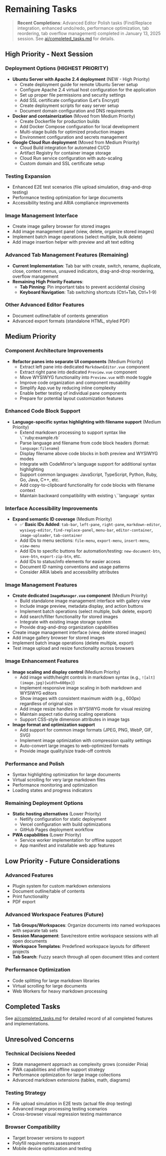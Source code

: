# Remaining Tasks

> **Recent Completions**: Advanced Editor Polish tasks (Find/Replace integration, enhanced undo/redo, performance optimization, tab reordering, tab overflow management) completed in January 13, 2025 session. See [ai/completed_tasks.md](./completed_tasks.md) for details.

## High Priority - Next Session

### Deployment Options (HIGHEST PRIORITY)
- **Ubuntu Server with Apache 2.4 deployment** (NEW - High Priority)
  - Create deployment guide for remote Ubuntu Server setup
  - Configure Apache 2.4 virtual host configuration for the application
  - Set up proper file permissions and security settings
  - Add SSL certificate configuration (Let's Encrypt)
  - Create deployment scripts for easy server setup
  - Document domain configuration and DNS requirements
- **Docker and containerization** (Moved from Medium Priority)
  - Create Dockerfile for production builds
  - Add Docker Compose configuration for local development
  - Multi-stage builds for optimized production images
  - Environment configuration and secrets management
- **Google Cloud Run deployment** (Moved from Medium Priority)
  - Cloud Build integration for automated CI/CD
  - Artifact Registry for container image storage
  - Cloud Run service configuration with auto-scaling
  - Custom domain and SSL certificate setup

### Testing Expansion  
- Enhanced E2E test scenarios (file upload simulation, drag-and-drop testing)
- Performance testing optimization for large documents
- Accessibility testing and ARIA compliance improvements

### Image Management Interface
- Create image gallery browser for stored images
- Add image management panel (view, delete, organize stored images)
- Implement batch image operations (select multiple, bulk delete)
- Add image insertion helper with preview and alt text editing

### Advanced Tab Management Features (Remaining)
- **Current Implementation**: Tab bar with create, switch, rename, duplicate, close, context menus, unsaved indicators, drag-and-drop reordering, overflow management
- **Remaining High Priority Features**:
  - **Tab Pinning**: Pin important tabs to prevent accidental closing
  - **Keyboard Navigation**: Tab switching shortcuts (Ctrl+Tab, Ctrl+1-9)

### Other Advanced Editor Features
- Document outline/table of contents generation
- Advanced export formats (standalone HTML, styled PDF)

## Medium Priority

### Component Architecture Improvements
- **Refactor panes into separate UI components** (Medium Priority)
  - Extract left pane into dedicated `MarkdownEditor.vue` component
  - Extract right pane into dedicated `Preview.vue` component
  - Move WYSIWYG functionality into `Preview.vue` with mode toggle
  - Improve code organization and component reusability
  - Simplify App.vue by reducing inline complexity
  - Enable better testing of individual pane components
  - Prepare for potential layout customization features

### Enhanced Code Block Support
- **Language-specific syntax highlighting with filename support** (Medium Priority)
  - Extend markdown processing to support syntax like `\`\`\`ruby:example.rb`
  - Parse language and filename from code block headers (format: `language:filename`)
  - Display filename above code blocks in both preview and WYSIWYG modes
  - Integrate with CodeMirror's language support for additional syntax highlighting
  - Support common languages: JavaScript, TypeScript, Python, Ruby, Go, Java, C++, etc.
  - Add copy-to-clipboard functionality for code blocks with filename context
  - Maintain backward compatibility with existing `\`\`\`language` syntax

### Interface Accessibility Improvements  
- **Expand semantic ID coverage** (Medium Priority)
  - ✅ **Basic IDs Added**: `tab-bar`, `left-pane`, `right-pane`, `markdown-editor`, `wysiwyg-editor`, `find-replace-panel`, `menu-bar`, `editor-container`, `image-uploader`, `tab-container`
  - Add IDs to menu sections: `file-menu`, `export-menu`, `insert-menu`, `view-menu`
  - Add IDs to specific buttons for automation/testing: `new-document-btn`, `save-btn`, `export-zip-btn`, etc.
  - Add IDs to status/info elements for easier access
  - Document ID naming conventions and usage patterns
  - Consider ARIA labels and accessibility attributes

### Image Management Features
- **Create dedicated `ImageManager.vue` component** (Medium Priority)
  - Build standalone image management interface with gallery view
  - Include image preview, metadata display, and action buttons
  - Implement batch operations (select multiple, bulk delete, export)
  - Add search/filter functionality for stored images
  - Integrate with existing image storage system
  - Provide drag-and-drop organization capabilities
- Create image management interface (view, delete stored images)
- Add image gallery browser for stored images
- Implement batch image operations (delete multiple, export)
- Test image upload and resize functionality across browsers

### Image Enhancement Features
- **Image scaling and display control** (Medium Priority)
  - Add image width/height controls in markdown syntax (e.g., `![alt](image.jpg){width=600px}`)
  - Implement responsive image scaling in both markdown and WYSIWYG editors
  - Show images with consistent maximum width (e.g., 600px) regardless of original size
  - Add image resize handles in WYSIWYG mode for visual resizing
  - Maintain aspect ratio during scaling operations
  - Support CSS-style dimension attributes in image tags
- **Image format and optimization support**
  - Add support for common image formats (JPEG, PNG, WebP, GIF, SVG)
  - Implement image optimization with compression quality settings
  - Auto-convert large images to web-optimized formats
  - Provide image quality/size trade-off controls

### Performance and Polish
- Syntax highlighting optimization for large documents  
- Virtual scrolling for very large markdown files
- Performance monitoring and optimization
- Loading states and progress indicators

### Remaining Deployment Options
- **Static hosting alternatives** (Lower Priority)
  - Netlify configuration for static deployment
  - Vercel configuration with build optimizations
  - GitHub Pages deployment workflow
- **PWA capabilities** (Lower Priority)
  - Service worker implementation for offline support
  - App manifest and installable web app features

## Low Priority - Future Considerations

### Advanced Features
- Plugin system for custom markdown extensions
- Document outline/table of contents
- Print functionality
- PDF export

### Advanced Workspace Features (Future)
- **Tab Groups/Workspaces**: Organize documents into named workspaces with separate tab sets
- **Session Management**: Save/restore entire workspace sessions with all open documents
- **Workspace Templates**: Predefined workspace layouts for different projects
- **Tab Search**: Fuzzy search through all open document titles and content

### Performance Optimization
- Code splitting for large markdown libraries
- Virtual scrolling for large documents
- Web Workers for heavy markdown processing

## Completed Tasks

See [ai/completed_tasks.md](./completed_tasks.md) for detailed record of all completed features and implementations.

## Unresolved Concerns

### Technical Decisions Needed  
- State management approach as complexity grows (consider Pinia)
- PWA capabilities and offline support strategy
- Performance optimization for large image collections
- Advanced markdown extensions (tables, math, diagrams)

### Testing Strategy
- File upload simulation in E2E tests (actual file drop testing)
- Advanced image processing testing scenarios
- Cross-browser visual regression testing maintenance

### Browser Compatibility
- Target browser versions to support
- Polyfill requirements assessment  
- Mobile device optimization and testing